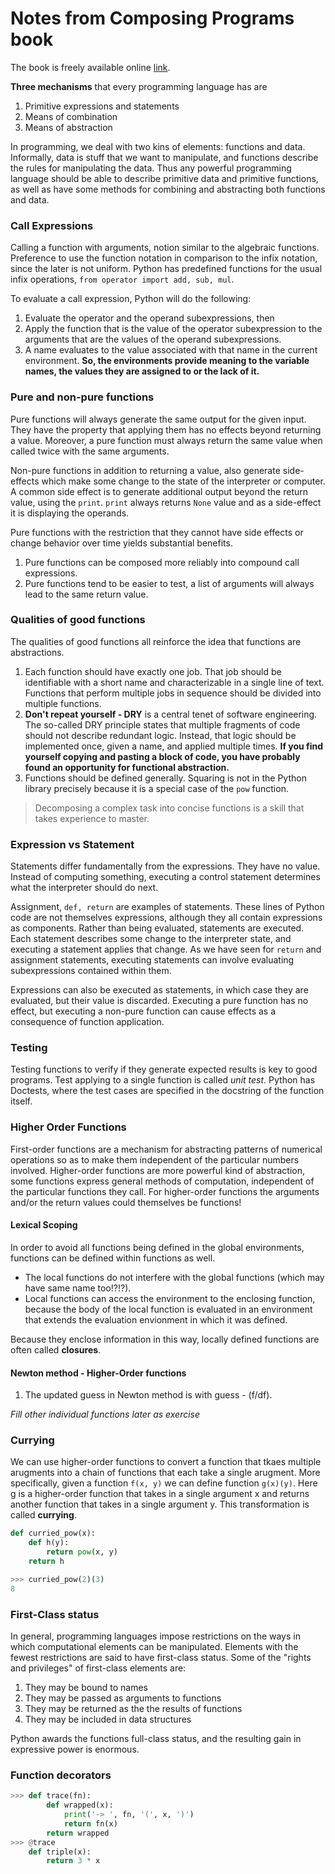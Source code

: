 # Notes from Composing Programs book
The book is freely available online [link](https://composingprograms.com/).

**Three mechanisms** that every programming language has are
1. Primitive expressions and statements
2. Means of combination
3. Means of abstraction

In programming, we deal with two kins of elements: functions and data. Informally, data is stuff that we want to manipulate, and functions describe the rules for manipulating the data. Thus any powerful programming language should be able to describe primitive data and primitive functions, as well as have some methods for combining and abstracting both functions and data.

### Call Expressions
Calling a function with arguments, notion similar to the algebraic functions. Preference to use the function notation in comparison to the infix notation, since the later is not uniform. Python has predefined functions for the usual infix operations, ```from operator import add, sub, mul```.

To evaluate a call expression, Python will do the following:
1. Evaluate the operator and the operand subexpressions, then
1. Apply the function that is the value of the operator subexpression to the arguments that are the values of the operand subexpressions. 
1. A name evaluates to the value associated with that name in the current environment. **So, the environments provide meaning to the variable names, the values they are assigned to or the lack of it.**

### Pure and non-pure functions
Pure functions will always generate the same output for the given input. They have the property that applying them has no effects beyond returning a value. Moreover, a pure function must always return the same value when called twice with the same arguments. 

Non-pure functions in addition to returning a value, also generate side-effects which make some change to the state of the interpreter or computer. A common side effect is to generate additional output beyond the return value, using the ```print```. ```print``` always returns ```None``` value and as a side-effect it is displaying the operands. 

Pure functions with the restriction that they cannot have side effects or change behavior over time yields substantial benefits. 
1. Pure functions can be composed more reliably into compound call expressions.
1. Pure functions tend to be easier to test, a list of arguments will always lead to the same return value.

### Qualities of good functions
The qualities of good functions all reinforce the idea that functions are abstractions.
1. Each function should have exactly one job. That job should be identifiable with a short name and characterizable in a single line of text. Functions that perform multiple jobs in sequence should be divided into multiple functions. 
1. **Don't repeat yourself - DRY** is a central tenet of software engineering. The so-called DRY principle states that multiple fragments of code should not describe redundant logic. Instead, that logic should be implemented once, given a name, and applied multiple times. **If you find yourself copying and pasting a block of code, you have probably found an opportunity for functional abstraction.**
1. Functions should be defined generally. Squaring is not in the Python library precisely because it is a special case of the ```pow``` function. 

> Decomposing a complex task into concise functions is a skill that takes experience to master. 

### Expression vs Statement
Statements differ fundamentally from the expressions. They have no value. Instead of computing something, executing a control statement determines what the interpreter should do next. 

Assignment, ```def, return``` are examples of statements. These lines of Python code are not themselves expressions, although they all contain expressions as components. Rather than being evaluated, statements are executed. Each statement describes some change to the interpreter state, and executing a statement applies that change. As we have seen for ```return``` and assignment statements, executing statements can involve evaluating subexpressions contained within them. 

Expressions can also be executed as statements, in which case they are evaluated, but their value is discarded. Executing a pure function has no effect, but executing a non-pure function can cause effects as a consequence of function application.

### Testing
Testing functions to verify if they generate expected results is key to good programs. Test applying to a single function is called *unit test*. Python has Doctests, where the test cases are specified in the docstring of the function itself. 

### Higher Order Functions
First-order functions are a mechanism for abstracting patterns of numerical operations so as to make them independent of the particular numbers involved. Higher-order functions are more powerful kind of abstraction, some functions express general methods of computation, independent of the particular functions they call. For higher-order functions the arguments and/or the return values could themselves be functions!

#### Lexical Scoping
In order to avoid all functions being defined in the global environments, functions can be defined within functions as well. 

+ The local functions do not interfere with the global functions (which may have same name too!?!?). 
+ Local functions can access the environment to the enclosing function, because the body of the local function is evaluated in an environment that extends the evaluation envionment in which it was defined.

Because they enclose information in this way, locally defined functions are often called **closures**.

#### Newton method - Higher-Order functions

1. The updated guess in Newton method is with guess - (f/df).

*Fill other individual functions later as exercise*

### Currying
We can use higher-order functions to convert a function that tkaes multiple arugments into a chain of functions that each take a single arugment. More specifically, given a function ```f(x, y)``` we can define function ```g(x)(y)```. Here g is a higher-order function that takes in a single argument x and returns another function that takes in a single argument y. This transformation is called **currying**.

```python
def curried_pow(x):
    def h(y):
        return pow(x, y)
    return h

>>> curried_pow(2)(3)
8
```

### First-Class status

In general, programming languages impose restrictions on the ways in which computational elements can be manipulated. Elements with the fewest restrictions are said to have first-class status. Some of the "rights and privileges" of first-class elements are:

1. They may be bound to names
2. They may be passed as arguments to functions
3. They may be returned as the the results of functions
4. They may be included in data structures

Python awards the functions full-class status, and the resulting gain in expressive power is enormous.

### Function decorators

```python
>>> def trace(fn):
        def wrapped(x):
            print('-> ', fn, '(', x, ')')
            return fn(x)
        return wrapped
>>> @trace
    def triple(x):
        return 3 * x
```
